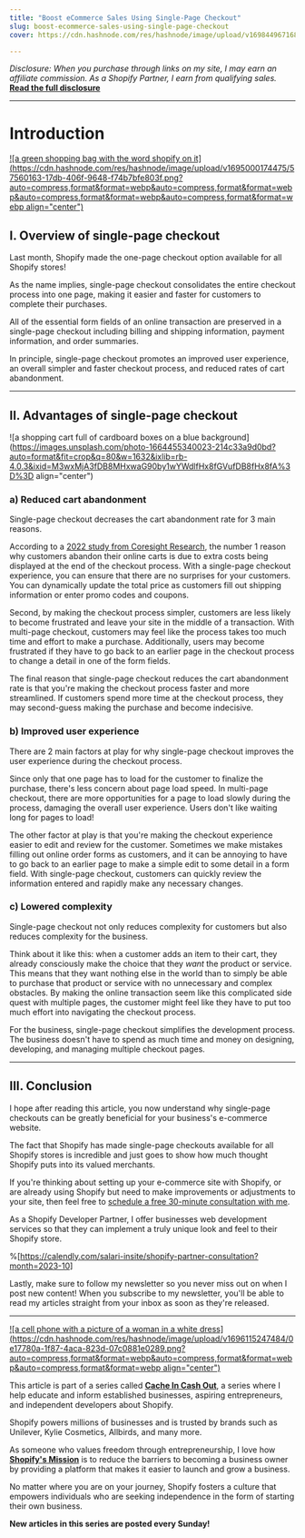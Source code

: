 ```yaml
---
title: "Boost eCommerce Sales Using Single-Page Checkout"
slug: boost-ecommerce-sales-using-single-page-checkout
cover: https://cdn.hashnode.com/res/hashnode/image/upload/v1698449671688/565d2a33-829f-4b6d-a5f7-6bba688ab4c3.jpeg

---
```


*Disclosure: When you purchase through links on my site, I may earn an affiliate commission. As a Shopify Partner, I earn from qualifying sales.* [**Read the full disclosure**](https://scrappedscript.com/disclaimers)

---

# Introduction

[![a green shopping bag with the word shopify on it](https://cdn.hashnode.com/res/hashnode/image/upload/v1695000174475/57560163-17db-406f-9648-f74b7bfe803f.png?auto=compress,format&format=webp&auto=compress,format&format=webp&auto=compress,format&format=webp&auto=compress,format&format=webp align="center")](https://shopify.pxf.io/c/4786087/1101159/13624)

## I. Overview of single-page checkout

Last month, Shopify made the one-page checkout option available for all Shopify stores!

As the name implies, single-page checkout consolidates the entire checkout process into one page, making it easier and faster for customers to complete their purchases.

All of the essential form fields of an online transaction are preserved in a single-page checkout including billing and shipping information, payment information, and order summaries.

In principle, single-page checkout promotes an improved user experience, an overall simpler and faster checkout process, and reduced rates of cart abandonment.

---

## II. Advantages of single-page checkout

![a shopping cart full of cardboard boxes on a blue background](https://images.unsplash.com/photo-1664455340023-214c33a9d0bd?auto=format&fit=crop&q=80&w=1632&ixlib=rb-4.0.3&ixid=M3wxMjA3fDB8MHxwaG90by1wYWdlfHx8fGVufDB8fHx8fA%3D%3D align="center")

### a) Reduced cart abandonment

Single-page checkout decreases the cart abandonment rate for 3 main reasons.

According to a [2022 study from Coresight Research](https://coresight.com/research/tackling-online-cart-abandonment-how-to-convert-the-three-in-four-carts-lost-at-checkout/), the number 1 reason why customers abandon their online carts is due to extra costs being displayed at the end of the checkout process. With a single-page checkout experience, you can ensure that there are no surprises for your customers. You can dynamically update the total price as customers fill out shipping information or enter promo codes and coupons.

Second, by making the checkout process simpler, customers are less likely to become frustrated and leave your site in the middle of a transaction. With multi-page checkout, customers may feel like the process takes too much time and effort to make a purchase. Additionally, users may become frustrated if they have to go back to an earlier page in the checkout process to change a detail in one of the form fields.

The final reason that single-page checkout reduces the cart abandonment rate is that you're making the checkout process faster and more streamlined. If customers spend more time at the checkout process, they may second-guess making the purchase and become indecisive.

### b) Improved user experience

There are 2 main factors at play for why single-page checkout improves the user experience during the checkout process.

Since only that one page has to load for the customer to finalize the purchase, there's less concern about page load speed. In multi-page checkout, there are more opportunities for a page to load slowly during the process, damaging the overall user experience. Users don't like waiting long for pages to load!

The other factor at play is that you're making the checkout experience easier to edit and review for the customer. Sometimes we make mistakes filling out online order forms as customers, and it can be annoying to have to go back to an earlier page to make a simple edit to some detail in a form field. With single-page checkout, customers can quickly review the information entered and rapidly make any necessary changes.

### c) Lowered complexity

Single-page checkout not only reduces complexity for customers but also reduces complexity for the business.

Think about it like this: when a customer adds an item to their cart, they already consciously make the choice that they *want* the product or service. This means that they want nothing else in the world than to simply be able to purchase that product or service with no unnecessary and complex obstacles. By making the online transaction seem like this complicated side quest with multiple pages, the customer might feel like they have to put too much effort into navigating the checkout process.

For the business, single-page checkout simplifies the development process. The business doesn't have to spend as much time and money on designing, developing, and managing multiple checkout pages.

---

## III. Conclusion

I hope after reading this article, you now understand why single-page checkouts can be greatly beneficial for your business's e-commerce website.

The fact that Shopify has made single-page checkouts available for all Shopify stores is incredible and just goes to show how much thought Shopify puts into its valued merchants.

If you're thinking about setting up your e-commerce site with Shopify, or are already using Shopify but need to make improvements or adjustments to your site, then feel free to [schedule a free 30-minute consultation with me](https://calendly.com/salari-insite/shopify-partner-consultation?month=2023-10).

As a Shopify Developer Partner, I offer businesses web development services so that they can implement a truly unique look and feel to their Shopify store.

%[https://calendly.com/salari-insite/shopify-partner-consultation?month=2023-10] 

Lastly, make sure to follow my newsletter so you never miss out on when I post new content! When you subscribe to my newsletter, you'll be able to read my articles straight from your inbox as soon as they're released.

---

[![a cell phone with a picture of a woman in a white dress](https://cdn.hashnode.com/res/hashnode/image/upload/v1696115247484/0e17780a-1f87-4aca-823d-07c0881e0289.png?auto=compress,format&format=webp&auto=compress,format&format=webp&auto=compress,format&format=webp align="center")](https://shopify.pxf.io/c/4786087/1101159/13624)

This article is part of a series called [**Cache In Cash Out**](https://scrappedscript.com/series/cache-in-cash-out), a series where I help educate and inform established businesses, aspiring entrepreneurs, and independent developers about Shopify.

Shopify powers millions of businesses and is trusted by brands such as Unilever, Kylie Cosmetics, Allbirds, and many more.

As someone who values freedom through entrepreneurship, I love how [**Shopify's Mission**](http://shopify.pxf.io/5g1zrD) is to reduce the barriers to becoming a business owner by providing a platform that makes it easier to launch and grow a business.

No matter where you are on your journey, Shopify fosters a culture that empowers individuals who are seeking independence in the form of starting their own business.

**New articles in this series are posted every Sunday!**
